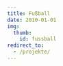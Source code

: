 ```yaml
--- 
title: Fußball
date: 2010-01-01
img:
  thumb:
    id: fussball
redirect_to:
  - /projekte/
---
```


